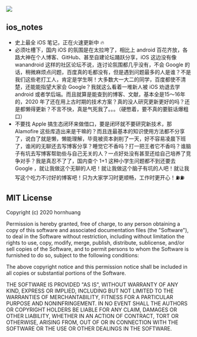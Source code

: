 ![](https://github.com/hornhuang/PictureRepository/blob/master/ios_notes/og__fodnljjkwl6y.png)

## ios_notes
- 史上最全 iOS 笔记，正在火速更新中 🔥
- 必须吐槽下，国内 iOS 的氛围是在太拉垮了，相比上 android 百花齐放，各路大神在个人博客、GitHub、甚至自建论坛踊跃分享，iOS 这边没有像 wanandroid 这样的社区论坛不说，连讨论氛围都几乎没有，不会 Google 的话，稍微麻烦点问题，百度真的毛都没有，但是遇到问题最多的人是谁？不是我们这些老打工人，肯定是学生啊！大多数大一大二的同学，百度都使不清楚，还能能指望大家会 Google？我就这么看着一堆新人被 iOS 劝退去学 android 或者学后端。而且就算是能查到的博客、文献，基本全是15～16年的，2020 年了还在用上古时期的技术方案？真的没人研究更新更好的吗？还是都懒得更新？不言不快，真是气死我了。。。（硬憋着，要不真的要脏话爆粗口）
- 不要找 Apple 搞生态闭环来做借口，要是闭环就不要研究新技术，那 Alamofire 这些库造出来是干嘛的？而且连最基本的知识使用方法都不分享了，说白了就是懒，懒能理解，毕竟被资本剥削了一天，好不容易凌晨下班了，谁闲的无聊还去写博客分享？睡觉它不香吗？打一把王者它不香吗？谁脑子有坑去写博客帮助些与自己无关的人？一点好处没有甚至还给自己培养了竞争对手？我是真忍不了了，国内查个 1+1 这种小学生问题都不到还要去 Google ，就让我做这个无聊的人吧！就让我做这个脑子有坑的人吧！就让我写这个吃力不讨好的博客吧！只为大家学习时更顺畅，工作时更开心！⛽️⛽️

## MIT License

Copyright (c) 2020 hornhuang

Permission is hereby granted, free of charge, to any person obtaining a copy
of this software and associated documentation files (the "Software"), to deal
in the Software without restriction, including without limitation the rights
to use, copy, modify, merge, publish, distribute, sublicense, and/or sell
copies of the Software, and to permit persons to whom the Software is
furnished to do so, subject to the following conditions:

The above copyright notice and this permission notice shall be included in all
copies or substantial portions of the Software.

THE SOFTWARE IS PROVIDED "AS IS", WITHOUT WARRANTY OF ANY KIND, EXPRESS OR
IMPLIED, INCLUDING BUT NOT LIMITED TO THE WARRANTIES OF MERCHANTABILITY,
FITNESS FOR A PARTICULAR PURPOSE AND NONINFRINGEMENT. IN NO EVENT SHALL THE
AUTHORS OR COPYRIGHT HOLDERS BE LIABLE FOR ANY CLAIM, DAMAGES OR OTHER
LIABILITY, WHETHER IN AN ACTION OF CONTRACT, TORT OR OTHERWISE, ARISING FROM,
OUT OF OR IN CONNECTION WITH THE SOFTWARE OR THE USE OR OTHER DEALINGS IN THE
SOFTWARE.
